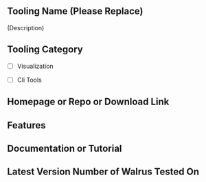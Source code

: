 Tooling Name (Please Replace)
---

(Description)

## Tooling Category
- [ ] Visualization
- [ ] Cli Tools


## Homepage or Repo or Download Link

## Features

## Documentation or Tutorial

## Latest Version Number of Walrus Tested On
